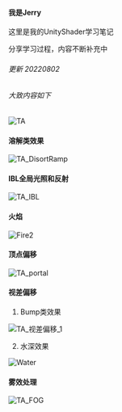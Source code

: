 #### 我是Jerry 

这里是我的UnityShader学习笔记

分享学习过程，内容不断补充中



###### 更新 20220802

###### 大致内容如下

![TA](D:\2022\Github\UnityShaderLearning\Src\Jpg\TA.png)

#### 溶解类效果

![TA_DisortRamp](D:\2022\Github\UnityShaderLearning\Src\Gif\TA_DisortRamp.gif)

#### IBL全局光照和反射

![TA_IBL](D:\2022\Github\UnityShaderLearning\Src\Gif\TA_IBL.gif)

#### 火焰

![Fire2](D:\2022\Github\UnityShaderLearning\Src\Jpg\Fire2.png)

#### 顶点偏移

![TA_portal](D:\2022\Github\UnityShaderLearning\Src\Gif\TA_portal.gif)

#### 视差偏移

1.  Bump类效果

![TA_视差偏移_1](D:\2022\Github\UnityShaderLearning\Src\Gif\TA_视差偏移_1.gif)

2. 水深效果

![Water](D:\2022\Github\UnityShaderLearning\Src\Gif\Water.gif)



#### 雾效处理

![TA_FOG](D:\2022\Github\UnityShaderLearning\Src\Gif\TA_FOG.gif)




